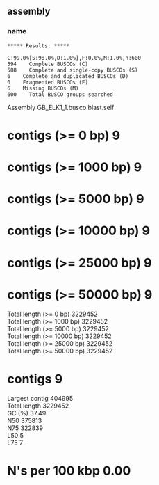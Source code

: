 ## assembly

### name

    ***** Results: *****

    C:99.0%[S:98.0%,D:1.0%],F:0.0%,M:1.0%,n:600       
    594    Complete BUSCOs (C)               
    588    Complete and single-copy BUSCOs (S)       
    6    Complete and duplicated BUSCOs (D)       
    0    Fragmented BUSCOs (F)               
    6    Missing BUSCOs (M)               
    600    Total BUSCO groups searched

Assembly                    GB_ELK1_1.busco.blast.self
# contigs (>= 0 bp)         9                         
# contigs (>= 1000 bp)      9                         
# contigs (>= 5000 bp)      9                         
# contigs (>= 10000 bp)     9                         
# contigs (>= 25000 bp)     9                         
# contigs (>= 50000 bp)     9                         
Total length (>= 0 bp)      3229452                   
Total length (>= 1000 bp)   3229452                   
Total length (>= 5000 bp)   3229452                   
Total length (>= 10000 bp)  3229452                   
Total length (>= 25000 bp)  3229452                   
Total length (>= 50000 bp)  3229452                   
# contigs                   9                         
Largest contig              404995                    
Total length                3229452                   
GC (%)                      37.49                     
N50                         375813                    
N75                         322839                    
L50                         5                         
L75                         7                         
# N's per 100 kbp           0.00     
